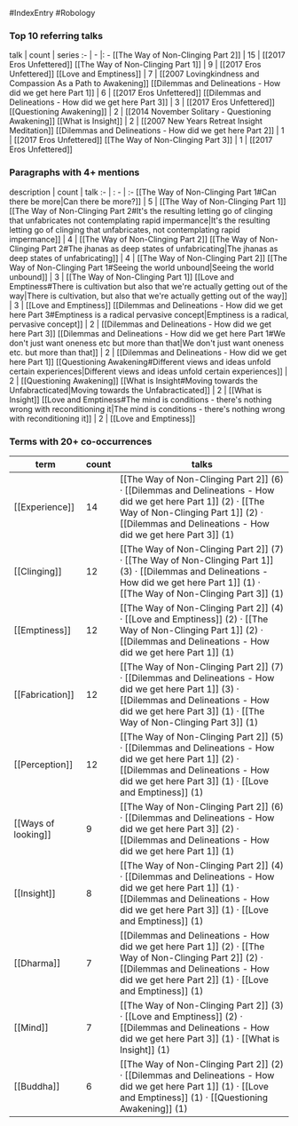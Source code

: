 #IndexEntry #Robology

### Top 10 referring talks
talk | count | series
:- | - |: -
[[The Way of Non-Clinging Part 2]] | 15 | [[2017 Eros Unfettered]]
[[The Way of Non-Clinging Part 1]] | 9 | [[2017 Eros Unfettered]]
[[Love and Emptiness]] | 7 | [[2007 Lovingkindness and Compassion As a Path to Awakening]]
[[Dilemmas and Delineations - How did we get here Part 1]] | 6 | [[2017 Eros Unfettered]]
[[Dilemmas and Delineations - How did we get here Part 3]] | 3 | [[2017 Eros Unfettered]]
[[Questioning Awakening]] | 2 | [[2014 November Solitary - Questioning Awakening]]
[[What is Insight]] | 2 | [[2007 New Years Retreat Insight Meditation]]
[[Dilemmas and Delineations - How did we get here Part 2]] | 1 | [[2017 Eros Unfettered]]
[[The Way of Non-Clinging Part 3]] | 1 | [[2017 Eros Unfettered]]

### Paragraphs with 4+ mentions
description | count | talk
:- | : - | :-
[[The Way of Non-Clinging Part 1#Can there be more\|Can there be more?]] | 5 | [[The Way of Non-Clinging Part 1]]
[[The Way of Non-Clinging Part 2#It's the resulting letting go of clinging that unfabricates not contemplating rapid impermance\|It's the resulting letting go of clinging that unfabricates, not contemplating rapid impermance]] | 4 | [[The Way of Non-Clinging Part 2]]
[[The Way of Non-Clinging Part 2#The jhanas as deep states of unfabricating\|The jhanas as deep states of unfabricating]] | 4 | [[The Way of Non-Clinging Part 2]]
[[The Way of Non-Clinging Part 1#Seeing the world unbound\|Seeing the world unbound]] | 3 | [[The Way of Non-Clinging Part 1]]
[[Love and Emptiness#There is cultivation but also that we're actually getting out of the way\|There is cultivation, but also that we're actually getting out of the way]] | 3 | [[Love and Emptiness]]
[[Dilemmas and Delineations - How did we get here Part 3#Emptiness is a radical pervasive concept\|Emptiness is a radical, pervasive concept]] | 2 | [[Dilemmas and Delineations - How did we get here Part 3]]
[[Dilemmas and Delineations - How did we get here Part 1#We don't just want oneness etc but more than that\|We don't just want oneness etc. but more than that]] | 2 | [[Dilemmas and Delineations - How did we get here Part 1]]
[[Questioning Awakening#Different views and ideas unfold certain experiences\|Different views and ideas unfold certain experiences]] | 2 | [[Questioning Awakening]]
[[What is Insight#Moving towards the Unfabracticated\|Moving towards the Unfabracticated]] | 2 | [[What is Insight]]
[[Love and Emptiness#The mind is conditions - there's nothing wrong with reconditioning it\|The mind is conditions - there's nothing wrong with reconditioning it]] | 2 | [[Love and Emptiness]]

### Terms with 20+ co-occurrences
term | count | talks
-|-|-
[[Experience]] | 14 | <span class="counts">[[The Way of Non-Clinging Part 2]] (6) · [[Dilemmas and Delineations - How did we get here Part 1]] (2) · [[The Way of Non-Clinging Part 1]] (2) · [[Dilemmas and Delineations - How did we get here Part 3]] (1)</span> 
[[Clinging]] | 12 | <span class="counts">[[The Way of Non-Clinging Part 2]] (7) · [[The Way of Non-Clinging Part 1]] (3) · [[Dilemmas and Delineations - How did we get here Part 1]] (1) · [[The Way of Non-Clinging Part 3]] (1)</span> 
[[Emptiness]] | 12 | <span class="counts">[[The Way of Non-Clinging Part 2]] (4) · [[Love and Emptiness]] (2) · [[The Way of Non-Clinging Part 1]] (2) · [[Dilemmas and Delineations - How did we get here Part 1]] (1)</span> 
[[Fabrication]] | 12 | <span class="counts">[[The Way of Non-Clinging Part 2]] (7) · [[Dilemmas and Delineations - How did we get here Part 1]] (3) · [[Dilemmas and Delineations - How did we get here Part 3]] (1) · [[The Way of Non-Clinging Part 3]] (1)</span> 
[[Perception]] | 12 | <span class="counts">[[The Way of Non-Clinging Part 2]] (5) · [[Dilemmas and Delineations - How did we get here Part 1]] (2) · [[Dilemmas and Delineations - How did we get here Part 3]] (1) · [[Love and Emptiness]] (1)</span> 
[[Ways of looking]] | 9 | <span class="counts">[[The Way of Non-Clinging Part 2]] (6) · [[Dilemmas and Delineations - How did we get here Part 3]] (2) · [[Dilemmas and Delineations - How did we get here Part 1]] (1)</span> 
[[Insight]] | 8 | <span class="counts">[[The Way of Non-Clinging Part 2]] (4) · [[Dilemmas and Delineations - How did we get here Part 1]] (1) · [[Dilemmas and Delineations - How did we get here Part 3]] (1) · [[Love and Emptiness]] (1)</span> 
[[Dharma]] | 7 | <span class="counts">[[Dilemmas and Delineations - How did we get here Part 1]] (2) · [[The Way of Non-Clinging Part 2]] (2) · [[Dilemmas and Delineations - How did we get here Part 2]] (1) · [[Love and Emptiness]] (1)</span> 
[[Mind]] | 7 | <span class="counts">[[The Way of Non-Clinging Part 2]] (3) · [[Love and Emptiness]] (2) · [[Dilemmas and Delineations - How did we get here Part 3]] (1) · [[What is Insight]] (1)</span> 
[[Buddha]] | 6 | <span class="counts">[[The Way of Non-Clinging Part 2]] (2) · [[Dilemmas and Delineations - How did we get here Part 1]] (1) · [[Love and Emptiness]] (1) · [[Questioning Awakening]] (1)</span> 

